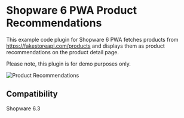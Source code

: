 # Shopware 6 PWA Product Recommendations

This example code plugin for Shopware 6 PWA fetches products from https://fakestoreapi.com/products and displays them as product recommendations on the product detail page.

Please note, this plugin is for demo purposes only.

![Product Recommendations][prod-detail-page-view]

## Compatibility 
Shopware 6.3



[prod-detail-page-view]: https://i.imgur.com/iaMaanh.png "Product Recommendations"
